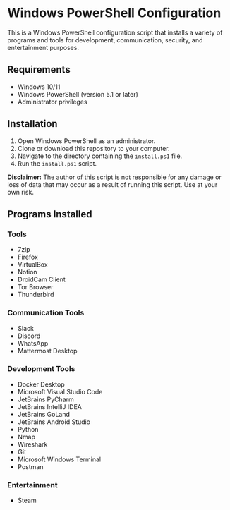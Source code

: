 # Windows PowerShell Configuration

This is a Windows PowerShell configuration script that installs a variety of programs and tools for development, communication, security, and entertainment purposes.

## Requirements

- Windows 10/11
- Windows PowerShell (version 5.1 or later)
- Administrator privileges

## Installation

1. Open Windows PowerShell as an administrator.
2. Clone or download this repository to your computer.
3. Navigate to the directory containing the `install.ps1` file.
4. Run the `install.ps1` script.

**Disclaimer:** The author of this script is not responsible for any damage or loss of data that may occur as a result of running this script. Use at your own risk.

## Programs Installed

### Tools

- 7zip
- Firefox
- VirtualBox
- Notion
- DroidCam Client
- Tor Browser
- Thunderbird

### Communication Tools

- Slack
- Discord
- WhatsApp
- Mattermost Desktop

### Development Tools

- Docker Desktop
- Microsoft Visual Studio Code
- JetBrains PyCharm
- JetBrains IntelliJ IDEA
- JetBrains GoLand
- JetBrains Android Studio
- Python
- Nmap
- Wireshark
- Git
- Microsoft Windows Terminal
- Postman

### Entertainment

- Steam